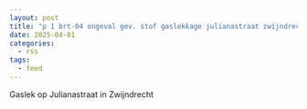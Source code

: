```yaml
---
layout: post
title: "p 1 brt-04 ongeval gev. stof gaslekkage julianastraat zwijndrecht 189492 186332"
date: 2025-04-01
categories: 
  - rss
tags: 
  - feed
---
```


Gaslek op Julianastraat in Zwijndrecht
